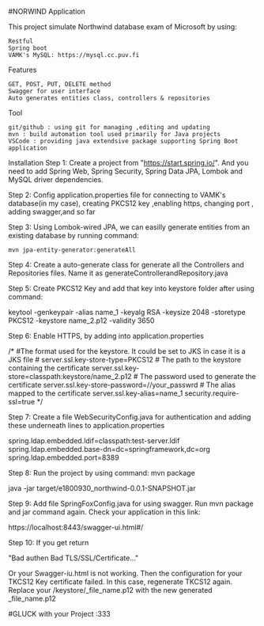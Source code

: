 #NORWIND Application

This project simulate Northwind database exam of Microsoft by using:

    Restful
    Spring boot
    VAMK's MySQL: https://mysql.cc.puv.fi

Features

    GET, POST, PUT, DELETE method
    Swagger for user interface
    Auto generates entities class, controllers & repositories

Tool

    git/github : using git for managing ,editing and updating
    mvn : build automation tool used primarily for Java projects
    VSCode : providing java extendsive package supporting Spring Boot application

Installation 
Step 1: Create a project from "https://start.spring.io/". And you need to add Spring Web, Spring Security, Spring Data JPA, Lombok and MySQL driver dependencies.

Step 2: Config application.properties file for connecting to VAMK's database(in my case), creating PKCS12 key ,enabling https, changing port , adding swagger,and so far

Step 3: Using Lombok-wired JPA, we can easilly generate entities from an existing database by running command:

    mvn jpa-entity-generator:generateAll

Step 4: Create a auto-generate class for generate all the Controllers and Repositories files. Name it as generateControllerandRepository.java

Step 5: Create PKCS12 Key and add that key into keystore folder after using command:

keytool -genkeypair -alias name_1 -keyalg RSA -keysize 2048 -storetype PKCS12 -keystore name_2.p12 -validity 3650

Step 6: Enable HTTPS, by adding into application.properties

/* #The format used for the keystore. It could be set to JKS in case it is a JKS file
    # server.ssl.key-store-type=PKCS12
    # The path to the keystore containing the certificate
    server.ssl.key-store=classpath:keystore/name_2.p12
    # The password used to generate the certificate
    server.ssl.key-store-password=//your_passwrd
    # The alias mapped to the certificate
    server.ssl.key-alias=name_1
    security.require-ssl=true */

Step 7: Create a file WebSecurityConfig.java for authentication and adding these underneath lines to application.properties

spring.ldap.embedded.ldif=classpath:test-server.ldif
spring.ldap.embedded.base-dn=dc=springframework,dc=org
spring.ldap.embedded.port=8389


Step 8: Run the project by using command: mvn package

java -jar target/e1800930_northwind-0.0.1-SNAPSHOT.jar 

Step 9: Add file SpringFoxConfig.java for using swagger. Run mvn package and jar command again. Check your application in this link:

https://localhost:8443/swagger-ui.html#/

Step 10: If you get return 

"Bad authen
Bad TLS/SSL/Certificate..."

Or your Swagger-iu.html is not working.
Then the configuration for your TKCS12 Key certificate failed. In this case, regenerate TKCS12 again.
Replace your /keystore/_file_name.p12 with the new generated _file_name.p12

#GLUCK with your Project :333

